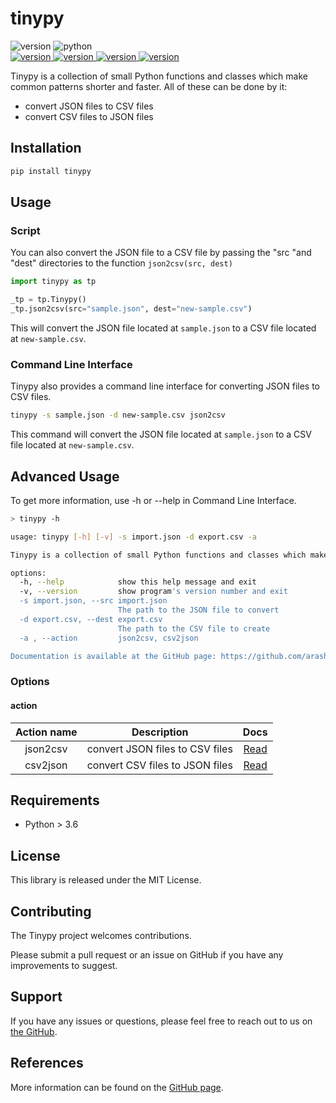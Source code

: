 # tinypy

<p>
    <img alt="version" src="https://img.shields.io/badge/Version-0.2.2-green"/>
    <img alt="python" src="https://img.shields.io/badge/Python- > 3.6 -blue?logo=python&logoColor=white"/>
    <br>
    <a href="https://pypi.org/project/tinypy/">
        <img alt="version" src="https://img.shields.io/badge/pypi-tinypy-yellow"/>
    </a>
    <a href="https://github.com/arashyeganeh/tinypy">
        <img alt="version" src="https://img.shields.io/badge/Docs-github-lightslategrey"/>
    </a>
    <a href="https://github.com/arashyeganeh/tinypy/releases/tag/0.2.2">
        <img alt="version" src="https://img.shields.io/badge/Build-tar.gz | whl-lightseagreen"/>
    </a>
    <a href="https://github.com/arashyeganeh/tinypy/issues">
    	<img alt="version" src="https://img.shields.io/badge/issues-https://github.com/arashyeganeh/tinypy/issues-red"/>
    </a>
</p>


Tinypy is a collection of small Python functions and classes which make common patterns shorter and faster. All of these can be done by it:

* convert JSON files to CSV files
* convert CSV files to JSON files

## Installation

```bash
pip install tinypy
```

## Usage

### Script

You can also convert the JSON file to a CSV file by passing the "src "and "dest" directories to the function `json2csv(src, dest)`

```python
import tinypy as tp

_tp = tp.Tinypy()
_tp.json2csv(src="sample.json", dest="new-sample.csv")
```

This will convert the JSON file located at `sample.json` to a CSV file located at `new-sample.csv`.

### Command Line Interface

Tinypy also provides a command line interface for converting JSON files to CSV files.

```bash
tinypy -s sample.json -d new-sample.csv json2csv
```

This command will convert the JSON file located at `sample.json` to a CSV file located at `new-sample.csv`.

## Advanced Usage

To get more information, use -h or --help in Command Line Interface.

```bash
> tinypy -h

usage: tinypy [-h] [-v] -s import.json -d export.csv -a

Tinypy is a collection of small Python functions and classes which make common patterns shorter and faster.

options:
  -h, --help            show this help message and exit
  -v, --version         show program's version number and exit
  -s import.json, --src import.json
                        The path to the JSON file to convert
  -d export.csv, --dest export.csv
                        The path to the CSV file to create
  -a , --action         json2csv, csv2json

Documentation is available at the GitHub page: https://github.com/arashyeganeh/tinypy
```

### Options

#### action

| Action name |           Description           |                             Docs                             |
| :---------: | :-----------------------------: | :----------------------------------------------------------: |
|  json2csv   | convert JSON files to CSV files | [Read](https://github.com/arashyeganeh/tinypy/tree/main/docs/json2csv) |
|  csv2json   | convert CSV files to JSON files | [Read](https://github.com/arashyeganeh/tinypy/tree/main/docs/csv2json) |

## Requirements

- Python > 3.6

## License

This library is released under the MIT License.

## Contributing

The Tinypy project welcomes contributions. 

Please submit a pull request or an issue on GitHub if you have any improvements to suggest.

## Support

If you have any issues or questions, please feel free to reach out to us on [the GitHub](https://github.com/arashyeganeh/tinypy/issues).

## References

More information can be found on the [GitHub page](https://github.com/arashyeganeh/tinypy).
